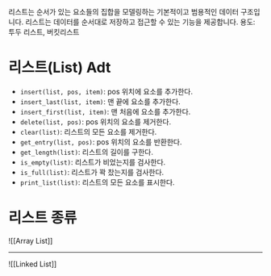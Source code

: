리스트는 순서가 있는 요소들의 집합을 모델링하는 기본적이고 범용적인 데이터 구조입니다. 리스트는 데이터를 순서대로 저장하고 접근할 수 있는 기능을 제공합니다.
용도: 투두 리스트, 버킷리스트 
# 리스트(List) Adt
- `insert(list, pos, item)`:  pos 위치에 요소를 추가한다.
- `insert_last(list, item)`:  맨 끝에 요소를 추가한다.
- `insert_first(list, item)`:  맨 처음에 요소를 추가한다.
- `delete(list, pos)`:  pos 위치의 요소를 제거한다.
- `clear(list)`:  리스트의 모든 요소를 제거한다.
- `get_entry(list, pos)`:  pos 위치의 요소를 반환한다.
- `get_length(list)`:  리스트의 길이를 구한다.
- `is_empty(list)`:  리스트가 비었는지를 검사한다.
- `is_full(list)`:  리스트가 꽉 찼는지를 검사한다.
- `print_list(list)`:  리스트의 모든 요소를 표시한다.
# 리스트 종류
![[Array List]]
- - -
![[Linked List]]